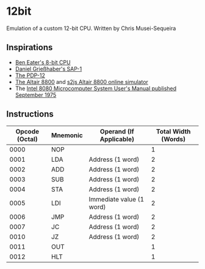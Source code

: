 # 12bit
Emulation of a custom 12-bit CPU. Written by Chris Musei-Sequeira

## Inspirations
* [Ben Eater's 8-bit CPU](https://eater.net/8bit)
* [Daniel Grießhaber's SAP-1](https://dangrie158.github.io/SAP-1/)
* [The PDP-12](https://en.wikipedia.org/wiki/PDP-12)
* [The Altair 8800](https://en.wikipedia.org/wiki/Altair_8800) and [s2js Altair 8800 online simulator](https://s2js.com/altair/)
* The [Intel 8080 Microcomputer System User's Manual published September 1975](https://archive.ph/GFz3V)

## Instructions
| Opcode (Octal) | Mnemonic | Operand (If Applicable) | Total Width (Words)
| --- | --- | --- | --- |
| 0000 | NOP | | 1
| 0001 | LDA | Address (1 word) | 2
| 0002 | ADD | Address (1 word) | 2
| 0003 | SUB | Address (1 word) | 2
| 0004 | STA | Address (1 word) | 2
| 0005 | LDI | Immediate value (1 word) | 2
| 0006 | JMP | Address (1 word) | 2
| 0007 | JC | Address (1 word) | 2
| 0010 | JZ | Address (1 word) | 2
| 0011 | OUT | | 1
| 0012 | HLT | | 1
